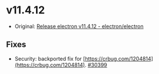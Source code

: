 # v11.4.12

- Original: [Release electron v11.4.12 - electron/electron](https://github.com/electron/electron/releases/tag/v11.4.12)

## Fixes

- Security: backported fix for [https://crbug.com/1204814](https://crbug.com/1204814). [#30399](https://github.com/electron/electron/pull/30399)
